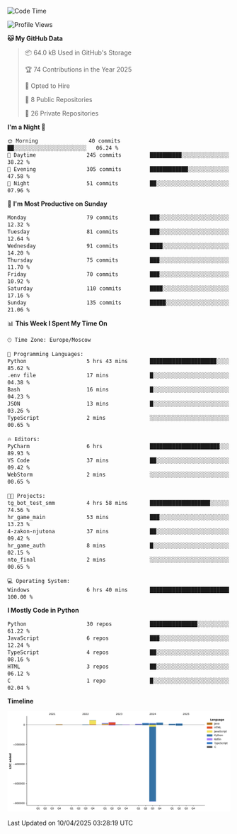<!--START_SECTION:waka-->
![Code Time](http://img.shields.io/badge/Code%20Time-650%20hrs%205%20mins-blue)

![Profile Views](http://img.shields.io/badge/Profile%20Views-2-blue)

**🐱 My GitHub Data** 

> 📦 64.0 kB Used in GitHub's Storage 
 > 
> 🏆 74 Contributions in the Year 2025
 > 
> 💼 Opted to Hire
 > 
> 📜 8 Public Repositories 
 > 
> 🔑 26 Private Repositories 
 > 
**I'm a Night 🦉** 

```text
🌞 Morning                40 commits          ██░░░░░░░░░░░░░░░░░░░░░░░   06.24 % 
🌆 Daytime                245 commits         ██████████░░░░░░░░░░░░░░░   38.22 % 
🌃 Evening                305 commits         ████████████░░░░░░░░░░░░░   47.58 % 
🌙 Night                  51 commits          ██░░░░░░░░░░░░░░░░░░░░░░░   07.96 % 
```
📅 **I'm Most Productive on Sunday** 

```text
Monday                   79 commits          ███░░░░░░░░░░░░░░░░░░░░░░   12.32 % 
Tuesday                  81 commits          ███░░░░░░░░░░░░░░░░░░░░░░   12.64 % 
Wednesday                91 commits          ████░░░░░░░░░░░░░░░░░░░░░   14.20 % 
Thursday                 75 commits          ███░░░░░░░░░░░░░░░░░░░░░░   11.70 % 
Friday                   70 commits          ███░░░░░░░░░░░░░░░░░░░░░░   10.92 % 
Saturday                 110 commits         ████░░░░░░░░░░░░░░░░░░░░░   17.16 % 
Sunday                   135 commits         █████░░░░░░░░░░░░░░░░░░░░   21.06 % 
```


📊 **This Week I Spent My Time On** 

```text
🕑︎ Time Zone: Europe/Moscow

💬 Programming Languages: 
Python                   5 hrs 43 mins       █████████████████████░░░░   85.62 % 
.env file                17 mins             █░░░░░░░░░░░░░░░░░░░░░░░░   04.38 % 
Bash                     16 mins             █░░░░░░░░░░░░░░░░░░░░░░░░   04.23 % 
JSON                     13 mins             █░░░░░░░░░░░░░░░░░░░░░░░░   03.26 % 
TypeScript               2 mins              ░░░░░░░░░░░░░░░░░░░░░░░░░   00.65 % 

🔥 Editors: 
PyCharm                  6 hrs               ██████████████████████░░░   89.93 % 
VS Code                  37 mins             ██░░░░░░░░░░░░░░░░░░░░░░░   09.42 % 
WebStorm                 2 mins              ░░░░░░░░░░░░░░░░░░░░░░░░░   00.65 % 

🐱‍💻 Projects: 
tg_bot_test_smm          4 hrs 58 mins       ███████████████████░░░░░░   74.56 % 
hr_game_main             53 mins             ███░░░░░░░░░░░░░░░░░░░░░░   13.23 % 
4-zakon-njutona          37 mins             ██░░░░░░░░░░░░░░░░░░░░░░░   09.42 % 
hr_game_auth             8 mins              █░░░░░░░░░░░░░░░░░░░░░░░░   02.15 % 
nto_final                2 mins              ░░░░░░░░░░░░░░░░░░░░░░░░░   00.65 % 

💻 Operating System: 
Windows                  6 hrs 40 mins       █████████████████████████   100.00 % 
```

**I Mostly Code in Python** 

```text
Python                   30 repos            ███████████████░░░░░░░░░░   61.22 % 
JavaScript               6 repos             ███░░░░░░░░░░░░░░░░░░░░░░   12.24 % 
TypeScript               4 repos             ██░░░░░░░░░░░░░░░░░░░░░░░   08.16 % 
HTML                     3 repos             ██░░░░░░░░░░░░░░░░░░░░░░░   06.12 % 
C                        1 repo              █░░░░░░░░░░░░░░░░░░░░░░░░   02.04 % 
```



**Timeline**

![Lines of Code chart](https://raw.githubusercontent.com/adlemx/adlemx/main/assets/bar_graph.png)


 Last Updated on 10/04/2025 03:28:19 UTC
<!--END_SECTION:waka-->
